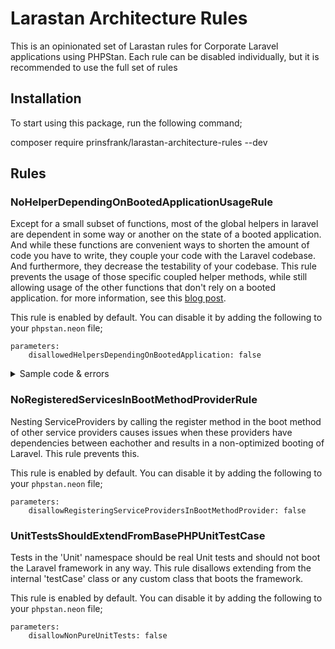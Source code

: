 # Larastan Architecture Rules

This is an opinionated set of Larastan rules for Corporate Laravel applications using PHPStan. Each rule can be disabled individually, but it is recommended to use the full set of rules

## Installation

To start using this package, run the following command;

composer require prinsfrank/larastan-architecture-rules --dev

## Rules

### NoHelperDependingOnBootedApplicationUsageRule

Except for a small subset of functions, most of the global helpers in laravel are dependent in some way or another on the state of a booted application. And while these functions are convenient ways to shorten the amount of code you have to write, they couple your code with the Laravel codebase. And furthermore, they decrease the testability of your codebase. This rule prevents the usage of those specific coupled helper methods, while still allowing usage of the other functions that don't rely on a booted application. for more information, see this [blog post](https://prinsfrank.nl/2022/09/20/How-to-write-decoupled-unit-tests-in-Laravel).

This rule is enabled by default. You can disable it by adding the following to your `phpstan.neon` file;
```neon
parameters:
    disallowedHelpersDependingOnBootedApplication: false
```

<details>
    <summary>Sample code & errors</summary>

    The following code

    app_path();
    base_path();
    config_path();
    database_path();
    resource_path();
    public_path();
    lang_path();
    storage_path();
    resolve();
    app();
    abort_if();
    abort_unless();
    __();
    trans();
    trans_choice();
    action();
    asset();
    secure_asset();
    route();
    url();
    secure_url();
    redirect();
    to_route();
    back();
    config();
    logger();
    info();
    rescue();
    request();
    old();
    response();
    mix();
    auth();
    cookie();
    encrypt();
    decrypt();
    bcrypt();
    session();
    csrf_token();
    csrf_field();
    broadcast();
    dispatch();
    event();
    policy();
    view();
    validator();
    cache();
    env();
    abort();
    
    Will result in the following errors:
    
    Usage of the global function "app_path" is highly dependent on a booted application and makes this code tightly coupled. Instead, Inject Illuminate\Contracts\Foundation\Application and use method "path".
    Usage of the global function "base_path" is highly dependent on a booted application and makes this code tightly coupled. Instead, Inject Illuminate\Contracts\Foundation\Application and use method "basePath".
    Usage of the global function "config_path" is highly dependent on a booted application and makes this code tightly coupled. Instead, Inject Illuminate\Contracts\Foundation\Application and use method "configPath".
    Usage of the global function "database_path" is highly dependent on a booted application and makes this code tightly coupled. Instead, Inject Illuminate\Contracts\Foundation\Application and use method "databasePath".
    Usage of the global function "resource_path" is highly dependent on a booted application and makes this code tightly coupled. Instead, Inject Illuminate\Contracts\Foundation\Application and use method "resourcePath".
    Usage of the global function "public_path" is highly dependent on a booted application and makes this code tightly coupled. Instead, Inject Illuminate\Contracts\Foundation\Application and use method "publicPath".
    Usage of the global function "lang_path" is highly dependent on a booted application and makes this code tightly coupled. Instead, Inject Illuminate\Contracts\Foundation\Application and use method "langPath".
    Usage of the global function "storage_path" is highly dependent on a booted application and makes this code tightly coupled. Instead, Inject Illuminate\Contracts\Foundation\Application and use method "storagePath".
    Usage of the global function "resolve" is highly dependent on a booted application and makes this code tightly coupled. Instead, Inject Illuminate\Contracts\Foundation\Application and use method "make".
    Usage of the global function "app" is highly dependent on a booted application and makes this code tightly coupled. Instead, Inject Illuminate\Contracts\Foundation\Application and use method "make".
    Usage of the global function "abort_if" is highly dependent on a booted application and makes this code tightly coupled. Instead, Inject Illuminate\Contracts\Foundation\Application and use method "abort" within an if statement.
    Usage of the global function "abort_unless" is highly dependent on a booted application and makes this code tightly coupled. Instead, Inject Illuminate\Contracts\Foundation\Application and use method "abort" within an if statement.
    Usage of the global function "__" is highly dependent on a booted application and makes this code tightly coupled. Instead, Inject Illuminate\Translation\Translator and use method "translate".
    Usage of the global function "trans" is highly dependent on a booted application and makes this code tightly coupled. Instead, Inject Illuminate\Translation\Translator and use method "translate".
    Usage of the global function "trans_choice" is highly dependent on a booted application and makes this code tightly coupled. Instead, Inject Illuminate\Translation\Translator and use method "choice".
    Usage of the global function "action" is highly dependent on a booted application and makes this code tightly coupled. Instead, Inject Illuminate\Contracts\Routing\UrlGenerator and use method "action".
    Usage of the global function "asset" is highly dependent on a booted application and makes this code tightly coupled. Instead, Inject Illuminate\Contracts\Routing\UrlGenerator and use method "asset".
    Usage of the global function "secure_asset" is highly dependent on a booted application and makes this code tightly coupled. Instead, Inject Illuminate\Contracts\Routing\UrlGenerator and use method "asset" with the second parameter set to "true".,
    Usage of the global function "route" is highly dependent on a booted application and makes this code tightly coupled. Instead, Inject Illuminate\Contracts\Routing\UrlGenerator and use method "route".
    Usage of the global function "url" is highly dependent on a booted application and makes this code tightly coupled. Instead, Inject Illuminate\Contracts\Routing\UrlGenerator and use method "url", "current" for the current url, "full" for the full url or "previous" for the previous url.
    Usage of the global function "secure_url" is highly dependent on a booted application and makes this code tightly coupled. Instead, Inject Illuminate\Contracts\Routing\UrlGenerator and use method "url" with the third parameter set to "true".
    Usage of the global function "redirect" is highly dependent on a booted application and makes this code tightly coupled. Instead, Inject Illuminate\Routing\Redirector and use method "to".
    Usage of the global function "to_route" is highly dependent on a booted application and makes this code tightly coupled. Instead, Inject Illuminate\Routing\Redirector and use method "route".
    Usage of the global function "back" is highly dependent on a booted application and makes this code tightly coupled. Instead, Inject Illuminate\Routing\Redirector and use method "back".
    Usage of the global function "config" is highly dependent on a booted application and makes this code tightly coupled. Instead, Inject Illuminate\Config\Repository and use method "all" or "get".
    Usage of the global function "logger" is highly dependent on a booted application and makes this code tightly coupled. Instead, Inject Illuminate\Log\LogManager and use method "debug" or the class itself when currently called without parameters.
    Usage of the global function "info" is highly dependent on a booted application and makes this code tightly coupled. Instead, Inject Illuminate\Log\LogManager and use method "info".
    Usage of the global function "rescue" is highly dependent on a booted application and makes this code tightly coupled. Instead, Inject Illuminate\Contracts\Debug\ExceptionHandler and use method "report" within a try-catch.
    Usage of the global function "request" is highly dependent on a booted application and makes this code tightly coupled. Instead, Inject Illuminate\Http\Request.
    Usage of the global function "old" is highly dependent on a booted application and makes this code tightly coupled. Instead, Inject Illuminate\Http\Request and use method "old".
    Usage of the global function "response" is highly dependent on a booted application and makes this code tightly coupled. Instead, Inject Illuminate\Contracts\Routing\ResponseFactory and use the class itself or method "make" when originally called with arguments.
    Usage of the global function "mix" is highly dependent on a booted application and makes this code tightly coupled. Instead, Inject Illuminate\Foundation\Mix and invoke the class: "$mix()".
    Usage of the global function "auth" is highly dependent on a booted application and makes this code tightly coupled. Instead, Inject Illuminate\Contracts\Auth\Factory and use the class itself or method "guard" when originally called with arguments.
    Usage of the global function "cookie" is highly dependent on a booted application and makes this code tightly coupled. Instead, Inject Illuminate\Contracts\Cookie\Factory and use the class itself or method "make" when originally called with arguments.
    Usage of the global function "encrypt" is highly dependent on a booted application and makes this code tightly coupled. Instead, Inject Illuminate\Encryption\Encrypter and use method "encrypt".
    Usage of the global function "decrypt" is highly dependent on a booted application and makes this code tightly coupled. Instead, Inject Illuminate\Encryption\Encrypter and use method "decrypt".
    Usage of the global function "bcrypt" is highly dependent on a booted application and makes this code tightly coupled. Instead, Inject Illuminate\Hashing\HashManager and use "->driver('bcrypt')->make()".
    Usage of the global function "session" is highly dependent on a booted application and makes this code tightly coupled. Instead, Inject Illuminate\Session\SessionManager and use the class itself or method "get" when originally called with arguments.
    Usage of the global function "csrf_token" is highly dependent on a booted application and makes this code tightly coupled. Instead, Inject Illuminate\Session\SessionManager and use method "token".
    Usage of the global function "csrf_field" is highly dependent on a booted application and makes this code tightly coupled. Instead, Inject Illuminate\Session\SessionManager and use "new HtmlString('<input type="hidden" name="_token" value="' . $sessionManager->token() . '">')".
    Usage of the global function "broadcast" is highly dependent on a booted application and makes this code tightly coupled. Instead, Inject Illuminate\Broadcasting\BroadcastManager and use method "event".
    Usage of the global function "dispatch" is highly dependent on a booted application and makes this code tightly coupled. Instead, Inject Illuminate\Bus\Dispatcher and use method "dispatch".
    Usage of the global function "event" is highly dependent on a booted application and makes this code tightly coupled. Instead, Inject Illuminate\Events\Dispatcher and use method "dispatch".
    Usage of the global function "policy" is highly dependent on a booted application and makes this code tightly coupled. Instead, Inject Illuminate\Contracts\Auth\Access\Gate and use method "getPolicyFor".
    Usage of the global function "view" is highly dependent on a booted application and makes this code tightly coupled. Instead, Inject Illuminate\Contracts\View\Factory and use method "make".
    Usage of the global function "validator" is highly dependent on a booted application and makes this code tightly coupled. Instead, Inject Illuminate\Validation\Factory and use method "make".
    Usage of the global function "cache" is highly dependent on a booted application and makes this code tightly coupled. Instead, Inject Illuminate\Cache\CacheManager and use method "get".
    Usage of the global function "env" is highly dependent on a booted application and makes this code tightly coupled. Instead, Set the environment key in a configuration file so configuration caching doesn't break your application, inject Illuminate\Config\Repository and use method "get".
    Usage of the global function "abort" is highly dependent on a booted application and makes this code tightly coupled. Instead, Inject Illuminate\Contracts\Foundation\Application and use method "abort".
</details>

### NoRegisteredServicesInBootMethodProviderRule

Nesting ServiceProviders by calling the register method in the boot method of other service providers causes issues when these providers have dependencies between eachother and results in a non-optimized booting of Laravel. This rule prevents this.

This rule is enabled by default. You can disable it by adding the following to your `phpstan.neon` file;
```neon
parameters:
    disallowRegisteringServiceProvidersInBootMethodProvider: false
```

### UnitTestsShouldExtendFromBasePHPUnitTestCase

Tests in the 'Unit' namespace should be real Unit tests and should not boot the Laravel framework in any way. This rule disallows extending from the internal 'testCase' class or any custom class that boots the framework.

This rule is enabled by default. You can disable it by adding the following to your `phpstan.neon` file;
```neon
parameters:
    disallowNonPureUnitTests: false
```
